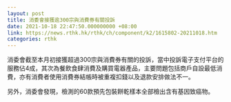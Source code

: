 ```yaml
---
layout: post
title: 消委會接獲逾300宗與消費券有關投訴
date: 2021-10-18 22:47:50.000000000 +08:00
link: https://news.rthk.hk/rthk/ch/component/k2/1615802-20211018.htm
categories: rthk
---
```


消委會截至本月初接獲超過300宗與消費券有關的投訴，當中投訴電子支付平台的服務佔4成，其次為餐飲食肆消費及購買電器產品，主要問題包括商戶自設最低消費，亦有消費者使用消費券結帳時被重複扣錢以及退款安排做法不一。

另外，消委會發現，檢測的60款預先包裝餅乾樣本全部檢出含有基因致癌物。
